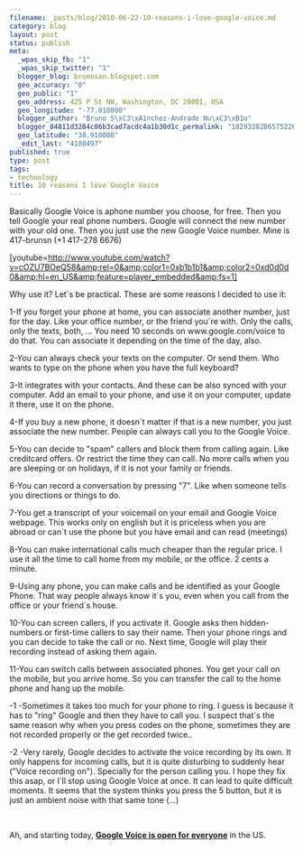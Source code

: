 ```yaml
--- 
filename: _posts/blog/2010-06-22-10-reasons-i-love-google-voice.md
category: blog
layout: post
status: publish
meta: 
  _wpas_skip_fb: "1"
  _wpas_skip_twitter: "1"
  blogger_blog: brunosan.blogspot.com
  geo_accuracy: "0"
  geo_public: "1"
  geo_address: 425 P St NW, Washington, DC 20001, USA
  geo_longitude: "-77.018000"
  blogger_author: "Bruno S\xC3\xA1nchez-Andrade Nu\xC3\xB1o"
  blogger_84811d3284c06b3cad7acdc4a1b30d1c_permalink: "1829338286575226404"
  geo_latitude: "38.910000"
  _edit_last: "4180497"
published: true
type: post
tags: 
- technology
title: 10 reasons I love Google Voice
---
```

Basically Google Voice is aphone number you choose, for free. Then you tell Google your real phone numbers. Google will connect the new number with your old one. Then you just use the new Google Voice number. Mine is 417-brunsn (+1 417-278 6676)

[youtube=http://www.youtube.com/watch?v=cOZU7BOeQ58&amp;rel=0&amp;color1=0xb1b1b1&amp;color2=0xd0d0d0&amp;hl=en_US&amp;feature=player_embedded&amp;fs=1]

Why use it? Let´s be practical. These are some reasons I decided to use it:

<!--more-->1-If you forget your phone at home, you can associate another number, just for the day. Like your office number, or the friend you´re with. Only the calls, only the texts, both, ... You need 10 seconds on www.google.com/voice to do that. You can associate it depending on the time of the day, also.

2-You can always check your texts on the computer. Or send them. Who wants to type on the phone when you have the full keyboard?

3-It integrates with your contacts. And these can be also synced with your computer. Add an email to your phone, and use it on your computer, update it there, use it on the phone.

4-If you buy a new phone, it doesn´t matter if that is a new number, you just associate the new number. People can always call you to the Google Voice.

5-You can decide to "spam" callers and block them from calling again. Like creditcard offers. Or restrict the time they can call. No more calls when you are sleeping or on holidays, if it is not your family or friends.

6-You can record a conversation by pressing "7". Like when someone tells you directions or things to do.

7-You get a transcript of your voicemail on your email and Google Voice webpage. This works only on english but it is priceless when you are abroad or can´t use the phone but you have email and can read (meetings)

8-You can make international calls much cheaper than the regular price. I use it all the time to call home from my mobile, or the office. 2 cents a minute.

9-Using any phone, you can make calls and be identified as your Google Phone. That way people always know it´s you, even when you call from the office or your friend´s house.

10-You can screen callers, if you activate it. Google asks then hidden-numbers or first-time callers to say their name. Then your phone rings and you can decide to take the call or no. Next time, Google will play their recording instead of asking them again.

11-You can switch calls between associated phones. You get your call on the mobile, but you arrive home. So you can transfer the call to the home phone and hang up the mobile.

-1 -Sometimes it takes too much for your phone to ring. I guess is because it has to "ring" Google and then they have to call you. I suspect that´s the same reason why when you press codes on the phone, sometimes they are not recorded properly or the get recorded twice..

-2 -Very rarely, Google decides to activate the voice recording by its own. It only happens for incoming calls, but it is quite disturbing to suddenly hear ("Voice recording on"). Specially for the person calling you. I hope they fix this asap, or I´ll stop using Google Voice at once. It can lead to quite difficult moments. It seems that the system thinks you press the 5 button, but it is just an ambient noise with that same tone (...)

&nbsp;

Ah, and starting today, <a href="http://googlevoiceblog.blogspot.com/2010/06/google-voice-for-everyone.html"><strong>Google Voice is open for everyone</strong></a> in the US.
